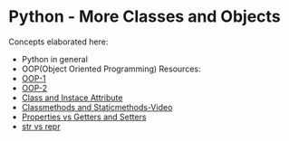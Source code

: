 # Python - More Classes and Objects
Concepts elaborated here:
- Python in general
- OOP(Object Oriented Programming)
Resources:
- [OOP-1](https://python.swaroopch.com/oop.html)
- [OOP-2](https://python-course.eu/oop/object-oriented-programming.php)
- [Class and Instace Attribute](https://python-course.eu/oop/class-instance-attributes.php)
- [Classmethods and Staticmethods-Video](https://www.youtube.com/watch?v=rq8cL2XMM5M)
- [Properties vs Getters and Setters](https://python-course.eu/oop/properties-vs-getters-and-setters.php)
- [str vs repr](https://shipit.dev/posts/python-str-vs-repr.html)
